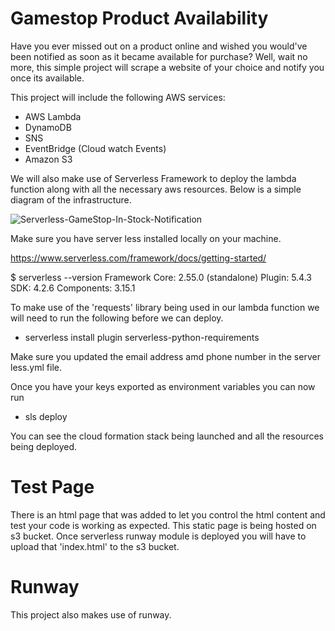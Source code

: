 # Gamestop Product Availability

Have you ever missed out on a product online and wished you would've been notified as soon as it became available for purchase? Well, wait no more, this simple project will scrape a website of your choice and notify you once its available. 

This project will include the following AWS services:
* AWS Lambda
* DynamoDB
* SNS
* EventBridge (Cloud watch Events)
* Amazon S3

We will also make use of Serverless Framework to deploy the lambda function along with all the necessary aws resources. Below is a simple diagram of the infrastructure. 

![Serverless-GameStop-In-Stock-Notification](https://user-images.githubusercontent.com/47754258/138712064-0cd1924e-8d44-4408-ad89-d424065a7f44.png)


Make sure you have server less installed locally on your machine. 

https://www.serverless.com/framework/docs/getting-started/

$ serverless --version
Framework Core: 2.55.0 (standalone)
Plugin: 5.4.3
SDK: 4.2.6
Components: 3.15.1

To make use of the 'requests' library being used in our lambda function we will need to run the following before we can deploy. 

* serverless install plugin serverless-python-requirements

Make sure you updated the email address amd phone number in the server less.yml file. 

Once you have your keys exported as environment variables you can now run 

* sls deploy

You can see the cloud formation stack being launched and all the resources being deployed. 

# Test Page

There is an html page that was added to let you control the html content and test your code is working as expected.  This static page is being hosted on s3 bucket.  Once serverless runway module is deployed you will have to upload that 'index.html' to the s3 bucket. 

# Runway

This project also makes use of runway. 
